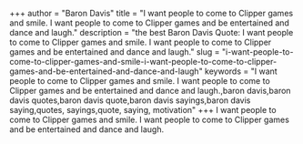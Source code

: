 +++
author = "Baron Davis"
title = "I want people to come to Clipper games and smile. I want people to come to Clipper games and be entertained and dance and laugh."
description = "the best Baron Davis Quote: I want people to come to Clipper games and smile. I want people to come to Clipper games and be entertained and dance and laugh."
slug = "i-want-people-to-come-to-clipper-games-and-smile-i-want-people-to-come-to-clipper-games-and-be-entertained-and-dance-and-laugh"
keywords = "I want people to come to Clipper games and smile. I want people to come to Clipper games and be entertained and dance and laugh.,baron davis,baron davis quotes,baron davis quote,baron davis sayings,baron davis saying,quotes, sayings,quote, saying, motivation"
+++
I want people to come to Clipper games and smile. I want people to come to Clipper games and be entertained and dance and laugh.
